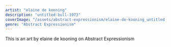 ```yaml
---
artist: "elaine de kooning"
description: "untitled-bull-1973"
coverImage: "/assets/abstract-expressionism/elaine-de-kooning_untitled-bull-1973.jpg"
genre: "Abstract Expressionism"
---
```

This is an art by elaine de kooning on Abstract Expressionism

